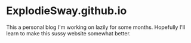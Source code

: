 # ExplodieSway.github.io
This a personal blog I'm working on lazily for some months. Hopefully I'll learn to make this sussy website somewhat better.
